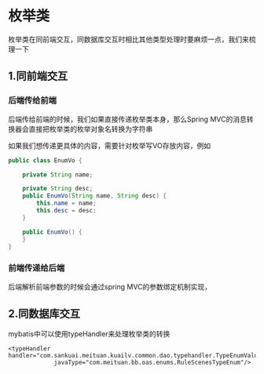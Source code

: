 # 枚举类

枚举类在同前端交互，同数据库交互时相比其他类型处理时要麻烦一点，我们来梳理一下



## 1.同前端交互

### 后端传给前端

后端传给前端的时候，我们如果直接传递枚举类本身，那么Spring MVC的消息转换器会直接把枚举类的枚举对象名转换为字符串

如果我们想传递更具体的内容，需要针对枚举写VO存放内容，例如

```java
public class EnumVo {

    private String name;

    private String desc;
    public EnumVo(String name, String desc) {
        this.name = name;
        this.desc = desc;
    }

    public EnumVo() {
    }
}
```



### 前端传递给后端

后端解析前端参数的时候会通过spring MVC的参数绑定机制实现，





## 2.同数据库交互

mybatis中可以使用typeHandler来处理枚举类的转换



```
<typeHandler handler="com.sankuai.meituan.kuailv.common.dao.typehandler.TypeEnumValueTypeHandler"
             javaType="com.meituan.bb.oas.enums.RuleScenesTypeEnum"/>
```